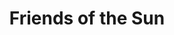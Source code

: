 ---
title: "Friends of the Sun"
url: /manchester-center/friends-of-the-sun/
shop: Haushaltsartikel
---